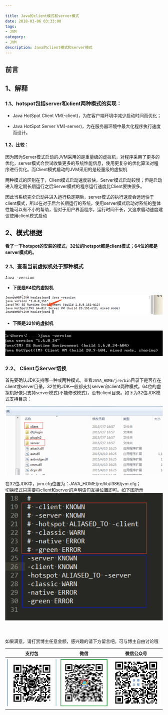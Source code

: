 ```yaml
---

title: Java的client模式和server模式
date: 2018-03-06 03:33:00
tags: 
- JVM
category:  
- JVM
description: Java的client模式和server模式
---
```

<!-- image url 
https://raw.githubusercontent.com/HealerJean/HealerJean.github.io/master/blogImages
　　首行缩进
<font color="red">  </font>
-->

## 前言


## 1、解释



### 1.1、hotspot包括server和client两种模式的实现：    

+ Java HotSpot Client VM(-client)，为在客户端环境中减少启动时间而优化；    

+ Java HotSpot Server VM(-server)，为在服务器环境中最大化程序执行速度而设计。   



#### 1.2、比较：   



因为因为Server模式启动的JVM采用的是重量级的虚拟机，对程序采用了更多的优化，server模式会尝试收集更多的系统性能信息，使用更复杂的优化算法对程序进行优化。而Client模式启动的JVM采用的是轻量级的虚拟机      



两种模式的区别在于，Client模式启动速度较快，Server模式启动较慢；但是启动进入稳定期长期运行之后Server模式的程序运行速度比Client要快很多。      



因此当系统完全启动并进入运行稳定期后，server模式的执行速度会远远快于client模式，所以在对于后台长期运行的系统，使用server模式启动对系统的整体性能可以有不小的帮助，但对于用户界面程序，运行时间不长，又追求启动速度建议使用client模式启动  




## 2、模式根据

**看了一下hotspot的安装的模式，32位的hotspot都是client模式；64位的都是server模式的。**     



### 2.1、查看当前虚拟机处于那种模式

```shell
Java -version  
```



+ **下图是64位的虚拟机** 



![WX20180411-144901@2x](https://raw.githubusercontent.com/HealerJean/HealerJean.github.io/master/blogImages/WX20180411-144901@2x.png)





+ **下图是32位的虚拟机**

![WX20180411-144945@2x](https://raw.githubusercontent.com/HealerJean/HealerJean.github.io/master/blogImages/WX20180411-144945@2x.png)



### 2.2、 Client与Server切换  



首先要确认JDK支持哪一种或两种模式。查看`JAVA_HOME/jre/bin`目录下是否存在client或server目录。32位的JDK一般都支持server和client两种模式。64位的虚拟机好像只支持server模式(不能修改模式)，没有client目录。如下为32位JDK模式支持目录：    



![WX20180411-145050@2x](https://raw.githubusercontent.com/HealerJean/HealerJean.github.io/master/blogImages/WX20180411-145050@2x.png)



在32位JDK中，jvm.cfg位置为：JAVA_HOME/jre/lib/i386/jvm.cfg； <br/> 
切换模式只需要将client和server的声明语句互换位置即可。如下图所示
![WX20180411-145255@2x](https://raw.githubusercontent.com/HealerJean/HealerJean.github.io/master/blogImages/WX20180411-145255@2x.png)

​    

如果满意，请打赏博主任意金额，感兴趣的请下方留言吧。可与博主自由讨论哦

|支付包 | 微信|微信公众号|
|:-------:|:-------:|:------:|
|![支付宝](https://raw.githubusercontent.com/HealerJean/HealerJean.github.io/master/assets/img/tctip/alpay.jpg) | ![微信](https://raw.githubusercontent.com/HealerJean/HealerJean.github.io/master/assets/img/tctip/weixin.jpg)|![微信公众号](https://raw.githubusercontent.com/HealerJean/HealerJean.github.io/master/assets/img/my/qrcode_for_gh_a23c07a2da9e_258.jpg)|




<!-- Gitalk 评论 start  -->

<link rel="stylesheet" href="https://unpkg.com/gitalk/dist/gitalk.css">
<script src="https://unpkg.com/gitalk@latest/dist/gitalk.min.js"></script> 
<div id="gitalk-container"></div>    
 <script type="text/javascript">
    var gitalk = new Gitalk({
		clientID: `1d164cd85549874d0e3a`,
		clientSecret: `527c3d223d1e6608953e835b547061037d140355`,
		repo: `HealerJean.github.io`,
		owner: 'HealerJean',
		admin: ['HealerJean'],
		id: 'DmWG8wRpcKRBY3Wt',
    });
    gitalk.render('gitalk-container');
</script> 

<!-- Gitalk end -->


